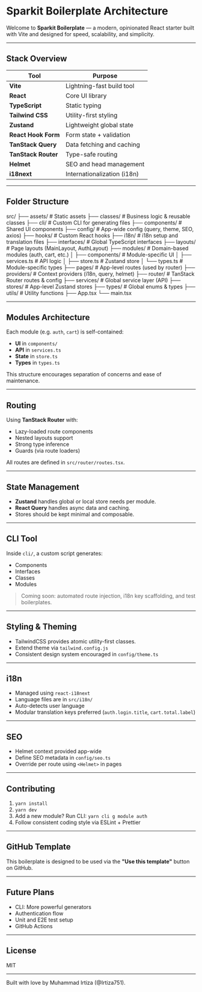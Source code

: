 # Sparkit Boilerplate Architecture

Welcome to **Sparkit Boilerplate** — a modern, opinionated React starter built with Vite and designed for speed, scalability, and simplicity.

---

## Stack Overview

| Tool                | Purpose                     |
| ------------------- | --------------------------- |
| **Vite**            | Lightning-fast build tool   |
| **React**           | Core UI library             |
| **TypeScript**      | Static typing               |
| **Tailwind CSS**    | Utility-first styling       |
| **Zustand**         | Lightweight global state    |
| **React Hook Form** | Form state + validation     |
| **TanStack Query**  | Data fetching and caching   |
| **TanStack Router** | Type-safe routing           |
| **Helmet**          | SEO and head management     |
| **i18next**         | Internationalization (i18n) |

---

## Folder Structure

src/
├── assets/ # Static assets
├── classes/ # Business logic & reusable classes
├── cli/ # Custom CLI for generating files
├── components/ # Shared UI components
├── config/ # App-wide config (query, theme, SEO, axios)
├── hooks/ # Custom React hooks
├── i18n/ # i18n setup and translation files
├── interfaces/ # Global TypeScript interfaces
├── layouts/ # Page layouts (MainLayout, AuthLayout)
├── modules/ # Domain-based modules (auth, cart, etc.)
│ ├── components/ # Module-specific UI
│ ├── services.ts # API logic
│ ├── store.ts # Zustand store
│ └── types.ts # Module-specific types
├── pages/ # App-level routes (used by router)
├── providers/ # Context providers (i18n, query, helmet)
├── router/ # TanStack Router routes & config
├── services/ # Global service layer (API)
├── stores/ # App-level Zustand stores
├── types/ # Global enums & types
├── utils/ # Utility functions
├── App.tsx
└── main.tsx

---

## Modules Architecture

Each module (e.g. `auth`, `cart`) is self-contained:

- **UI** in `components/`
- **API** in `services.ts`
- **State** in `store.ts`
- **Types** in `types.ts`

This structure encourages separation of concerns and ease of maintenance.

---

## Routing

Using **TanStack Router** with:

- Lazy-loaded route components
- Nested layouts support
- Strong type inference
- Guards (via route loaders)

All routes are defined in `src/router/routes.tsx`.

---

## State Management

- **Zustand** handles global or local store needs per module.
- **React Query** handles async data and caching.
- Stores should be kept minimal and composable.

---

## CLI Tool

Inside `cli/`, a custom script generates:

- Components
- Interfaces
- Classes
- Modules

> Coming soon: automated route injection, i18n key scaffolding, and test boilerplates.

---

## Styling & Theming

- TailwindCSS provides atomic utility-first classes.
- Extend theme via `tailwind.config.js`
- Consistent design system encouraged in `config/theme.ts`

---

## i18n

- Managed using `react-i18next`
- Language files are in `src/i18n/`
- Auto-detects user language
- Modular translation keys preferred (`auth.login.title`, `cart.total.label`)

---

## SEO

- Helmet context provided app-wide
- Define SEO metadata in `config/seo.ts`
- Override per route using `<Helmet>` in pages

---

## Contributing

1. `yarn install`
2. `yarn dev`
3. Add a new module? Run CLI: `yarn cli g module auth`
4. Follow consistent coding style via ESLint + Prettier

---

## GitHub Template

This boilerplate is designed to be used via the **"Use this template"** button on GitHub.

---

## Future Plans

- CLI: More powerful generators
- Authentication flow
- Unit and E2E test setup
- GitHub Actions

---

## License

MIT

---

Built with love by Muhammad Irtiza (@Irtiza751).
